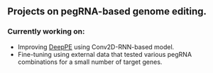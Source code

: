 ## Projects on pegRNA-based genome editing.

### Currently working on:
* Improving [DeepPE](http://deepcrispr.info/DeepPE/) using Conv2D-RNN-based model.
* Fine-tuning using external data that tested various pegRNA combinations for a small number of target genes.
